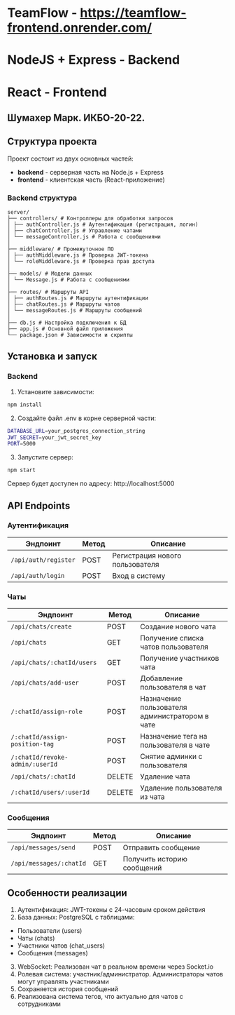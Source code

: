 # TeamFlow - https://teamflow-frontend.onrender.com/
# NodeJS + Express - Backend
# React - Frontend

## Шумахер Марк. ИКБО-20-22.

## Структура проекта

Проект состоит из двух основных частей:
- **backend** - серверная часть на Node.js + Express
- **frontend** - клиентская часть (React-приложение)

### Backend структура
```
server/
├── controllers/ # Контроллеры для обработки запросов
│ ├── authController.js # Аутентификация (регистрация, логин)
│ ├── chatController.js # Управление чатами
│ └── messageController.js # Работа с сообщениями
│
├── middleware/ # Промежуточное ПО
│ ├── authMiddleware.js # Проверка JWT-токена
│ └── roleMiddleware.js # Проверка прав доступа
│
├── models/ # Модели данных
│ └── Message.js # Работа с сообщениями
│
├── routes/ # Маршруты API
│ ├── authRoutes.js # Маршруты аутентификации
│ ├── chatRoutes.js # Маршруты чатов
│ └── messageRoutes.js # Маршруты сообщений
│
├── db.js # Настройка подключения к БД
├── app.js # Основной файл приложения
└── package.json # Зависимости и скрипты
```

## Установка и запуск

### Backend

1. Установите зависимости:
```bash
npm install
```
2. Создайте файл .env в корне серверной части:
```bash
DATABASE_URL=your_postgres_connection_string
JWT_SECRET=your_jwt_secret_key
PORT=5000
```
3. Запустите сервер:
```bash
npm start
```
Сервер будет доступен по адресу: http://localhost:5000

## API Endpoints

### Аутентификация
| Эндпоинт | Метод | Описание |
|----------|--------|-------------|
| `/api/auth/register` | POST | Регистрация нового пользователя | 
| `/api/auth/login` | POST | Вход в систему | 
### Чаты
| Эндпоинт | Метод | Описание |
|----------|--------|-------------|
| `/api/chats/create` | POST | Создание нового чата |
| `/api/chats` | GET | Получение списка чатов пользователя |
| `/api/chats/:chatId/users` | GET | Получение участников чата |
| `/api/chats/add-user` | POST | Добавление пользователя в чат |
| `/:chatId/assign-role` | POST | Назначение пользователя администратором в чате |
| `/:chatId/assign-position-tag` | POST | Назначение тега на пользователя в чате |
| `/:chatId/revoke-admin/:userId` | POST | Снятие админки с пользователя |
| `/api/chats/:chatId` | DELETE | Удаление чата |
| `/:chatId/users/:userId` | DELETE | Удаление пользователя из чата |
### Сообщения
| Эндпоинт | Метод | Описание |
|----------|--------|-------------|
| `/api/messages/send` | POST | Отправить сообщение |
| `/api/messages/:chatId` | GET | Получить историю сообщений |

## Особенности реализации
1. Аутентификация: JWT-токены с 24-часовым сроком действия
2. База данных: PostgreSQL с таблицами:
- Пользователи (users)
- Чаты (chats)
- Участники чатов (chat_users)
- Сообщения (messages)
3. WebSocket: Реализован чат в реальном времени через Socket.io
4. Ролевая система: участник/администратор. Администраторы чатов могут управлять участниками
5. Сохраняется история сообщений
6. Реализована система тегов, что актуально для чатов с сотрудниками
